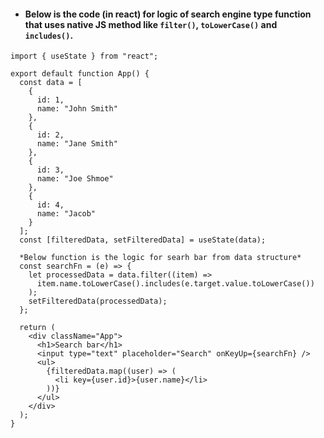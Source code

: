 - #### Below is the code (in react) for logic of search engine type function that uses native JS method like `filter()`, `toLowerCase()` and `includes()`.  


```
import { useState } from "react";

export default function App() {
  const data = [
    {
      id: 1,
      name: "John Smith"
    },
    {
      id: 2,
      name: "Jane Smith"
    },
    {
      id: 3,
      name: "Joe Shmoe"
    },
    {
      id: 4,
      name: "Jacob"
    }
  ];
  const [filteredData, setFilteredData] = useState(data);

  *Below function is the logic for searh bar from data structure*
  const searchFn = (e) => {
    let processedData = data.filter((item) =>
      item.name.toLowerCase().includes(e.target.value.toLowerCase())
    );
    setFilteredData(processedData);
  };

  return (
    <div className="App">
      <h1>Search bar</h1>
      <input type="text" placeholder="Search" onKeyUp={searchFn} />
      <ul>
        {filteredData.map((user) => (
          <li key={user.id}>{user.name}</li>
        ))}
      </ul>
    </div>
  );
}
```

